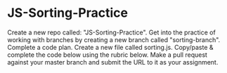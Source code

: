 # JS-Sorting-Practice
Create a new repo called: "JS-Sorting-Practice".
Get into the practice of working with branches by creating a new branch called "sorting-branch".
Complete a code plan.
Create a new file called sorting.js.
Copy/paste & complete the code below using the rubric below.
Make a pull request against your master branch and submit the URL to it as your assignment.